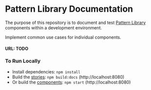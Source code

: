 # Pattern Library Documentation

The purpose of this repository is to document and test [Pattern Library](https://bit.ly/2P8F5ZI) components within a development environment.

Implement common use cases for individual components.

#### URL: TODO

### To Run Locally
- Install dependencies: `npm install`
- Build the [stories]('./.storybook/components'): `npm build:docs` (http://localhost:8080)
- Or build the [components]('./src/scripts/main.js): `npm start` (http://localhost:8080)
